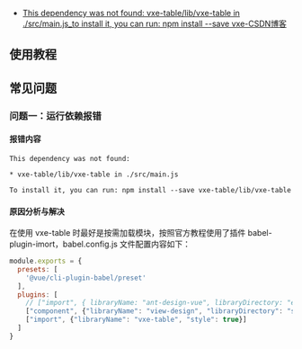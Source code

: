 - [This dependency was not found: vxe-table/lib/vxe-table in ./src/main.js_to install it, you can run: npm install --save vxe-CSDN博客](https://blog.csdn.net/LXang723/article/details/132018776)

## 使用教程
## 常见问题

### 问题一：运行依赖报错

#### 报错内容

```shell
This dependency was not found:

* vxe-table/lib/vxe-table in ./src/main.js

To install it, you can run: npm install --save vxe-table/lib/vxe-table
```

#### 原因分析与解决

在使用 vxe-table 时最好是按需加载模块，按照官方教程使用了插件 babel-plugin-imort，babel.config.js 文件配置内容如下：

```javascript
module.exports = {
  presets: [
    '@vue/cli-plugin-babel/preset'
  ],
  plugins: [
    // ["import", { libraryName: "ant-design-vue", libraryDirectory: "es", style: true }],
    ["component", {"libraryName": "view-design", "libraryDirectory": "src/components"}],
    ["import", {"libraryName": "vxe-table", "style": true}]
  ]
}

```

